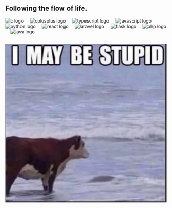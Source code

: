 ## Following the flow of life.
<!-- # 💻 Tech Stack:  -->

<div align="left">
  <img src="https://skillicons.dev/icons?i=c" height="48" alt="c logo"  />
  <img width="12" />
  <img src="https://skillicons.dev/icons?i=cpp" height="48" alt="cplusplus logo"  />
  <img width="12" />
  <img src="https://skillicons.dev/icons?i=ts" height="48" alt="typescript logo"  />
  <img width="12" />
  <img src="https://skillicons.dev/icons?i=js" height="48" alt="javascript logo"  />
  <img width="12" />
  <img src="https://skillicons.dev/icons?i=py" height="48" alt="python logo"  />
  <img width="12" />
  <img src="https://skillicons.dev/icons?i=react" height="48" alt="react logo"  />
  <img width="12" />
  <img src="https://skillicons.dev/icons?i=laravel" height="48" alt="laravel logo"  />
  <img width="12" />
  <img src="https://skillicons.dev/icons?i=flask" height="48" alt="flask logo"  />
  <img width="12" />
  <img src="https://skillicons.dev/icons?i=php" height="48" alt="php logo"  />
  <img width="12" />
  <img src="https://skillicons.dev/icons?i=java" height="48" alt="java logo"  />
</div>

##
<img src='https://github.com/Allen-pie/Allen-pie/blob/bcdfbefef643bf19b229a46db64e6becf0c9b681/WhatsApp%20Image%202025-07-03%20at%2022.48.33_fdc20ff7.jpg' />

<!-- <div align="center">
  <img src="https://raw.githubusercontent.com/Allen-pie/Allen-pie/main/readme_gif.gif" alt="My GIF" />
</div>
-->
<!-- Proudly created with GPRM ( https://gprm.itsvg.in ) -->
